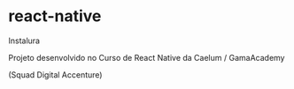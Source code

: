 # react-native

Instalura

Projeto desenvolvido no Curso de React Native da Caelum / GamaAcademy

(Squad Digital Accenture)
